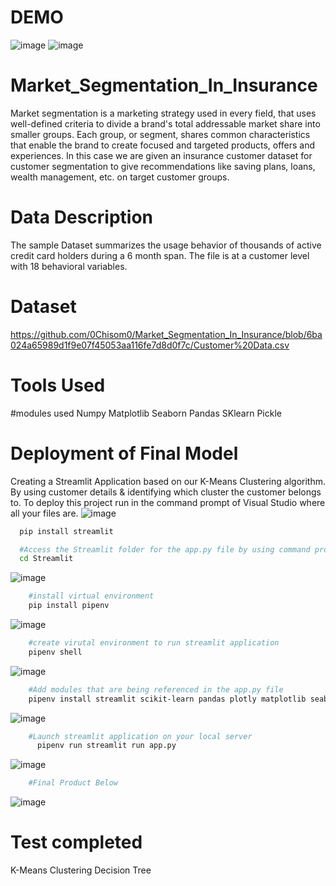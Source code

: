# DEMO
![image](https://github.com/0Chisom0/Market_Segmentation_In_Insurance/assets/122185866/2e0deece-d0ab-439e-a325-767cb75fc9fd) ![image](https://github.com/0Chisom0/Market_Segmentation_In_Insurance/assets/122185866/4ea4ff6f-8e4b-4e76-a71d-b78d6cf686d3) 





# Market_Segmentation_In_Insurance
Market segmentation is a marketing strategy used in every field, that uses well-defined criteria to divide a brand's total addressable market share into smaller groups. Each group, or segment, shares common characteristics that enable the brand to create focused and targeted products, offers and experiences. In this case we are given an insurance customer dataset for customer segmentation to give recommendations like saving plans, loans, wealth management, etc. on target customer groups.


# Data Description
The sample Dataset summarizes the usage behavior of thousands of active credit card holders during a 6 month span. The file is at a customer level with 18 behavioral variables.


# Dataset
https://github.com/0Chisom0/Market_Segmentation_In_Insurance/blob/6ba024a65989d1f9e07f45053aa116fe7d8d0f7c/Customer%20Data.csv

# Tools Used
#modules used 
Numpy
Matplotlib
Seaborn
Pandas
SKlearn
Pickle

# Deployment of Final Model
Creating a Streamlit Application based on our K-Means Clustering algorithm. By using customer details & identifying which cluster the customer belongs to. To deploy this project run in the command prompt of Visual Studio where all your files are.
![image](https://github.com/0Chisom0/Market_Segmentation_In_Insurance/assets/122185866/907d6949-92c1-4162-b0e2-38dcf8b81ade)


```bash
  pip install streamlit
```
```bash
  #Access the Streamlit folder for the app.py file by using command prompt instructions
  cd Streamlit
```

  ![image](https://github.com/0Chisom0/Market_Segmentation_In_Insurance/assets/122185866/5d685c68-21b3-4963-a031-d77ee0bd3fc9)
  
```bash
    #install virtual environment
    pip install pipenv
```

![image](https://github.com/0Chisom0/Market_Segmentation_In_Insurance/assets/122185866/ca355a45-3084-49bc-a9de-94394dd3551a)


```bash
    #create virutal environment to run streamlit application
    pipenv shell
```

![image](https://github.com/0Chisom0/Market_Segmentation_In_Insurance/assets/122185866/381c6e71-e044-4d4a-b460-59de8fba7a9b) 

```bash
    #Add modules that are being referenced in the app.py file
    pipenv install streamlit scikit-learn pandas plotly matplotlib seaborn pickle
```
![image](https://github.com/0Chisom0/Market_Segmentation_In_Insurance/assets/122185866/cfc5f1eb-100b-4c02-b76c-7c0e682e4b94)


```bash
    #Launch streamlit application on your local server
      pipenv run streamlit run app.py     
```
![image](https://github.com/0Chisom0/Market_Segmentation_In_Insurance/assets/122185866/1075debe-effa-4d01-a65a-3c107f38e7a8)

```bash
    #Final Product Below
```
![image](https://github.com/0Chisom0/Market_Segmentation_In_Insurance/assets/122185866/2e0deece-d0ab-439e-a325-767cb75fc9fd) 

# Test completed
K-Means Clustering
Decision Tree


